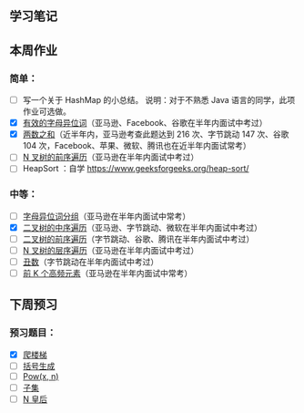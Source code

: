 ## 学习笔记


## 本周作业

### 简单：

- [ ] 写一个关于 HashMap 的小总结。
  说明：对于不熟悉 Java 语言的同学，此项作业可选做。
- [x] [有效的字母异位词](https://leetcode-cn.com/problems/valid-anagram/description/)（亚马逊、Facebook、谷歌在半年内面试中考过）
- [x] [两数之和](https://leetcode-cn.com/problems/two-sum/description/)（近半年内，亚马逊考查此题达到 216 次、字节跳动 147 次、谷歌 104 次，Facebook、苹果、微软、腾讯也在近半年内面试常考）
- [ ] [N 叉树的前序遍历](https://leetcode-cn.com/problems/n-ary-tree-preorder-traversal/description/)（亚马逊在半年内面试中考过）
- [ ] HeapSort ：自学 https://www.geeksforgeeks.org/heap-sort/

### 中等：

- [ ] [字母异位词分组](https://leetcode-cn.com/problems/group-anagrams/)（亚马逊在半年内面试中常考）
- [x] [二叉树的中序遍历](https://leetcode-cn.com/problems/binary-tree-inorder-traversal/)（亚马逊、字节跳动、微软在半年内面试中考过）
- [ ] [二叉树的前序遍历](https://leetcode-cn.com/problems/binary-tree-preorder-traversal/)（字节跳动、谷歌、腾讯在半年内面试中考过）
- [ ] [N 叉树的层序遍历](https://leetcode-cn.com/problems/n-ary-tree-level-order-traversal/)（亚马逊在半年内面试中考过）
- [ ] [丑数](https://leetcode-cn.com/problems/chou-shu-lcof/)（字节跳动在半年内面试中考过）
- [ ] [前 K 个高频元素](https://leetcode-cn.com/problems/top-k-frequent-elements/)（亚马逊在半年内面试中常考）

## 下周预习

### 预习题目：

- [x] [爬楼梯](https://leetcode-cn.com/problems/climbing-stairs/)
- [ ] [括号生成](https://leetcode-cn.com/problems/generate-parentheses/)
- [ ] [Pow(x, n)](https://leetcode-cn.com/problems/powx-n/)
- [ ] [子集](https://leetcode-cn.com/problems/subsets/)
- [ ] [N 皇后](https://leetcode-cn.com/problems/n-queens/)